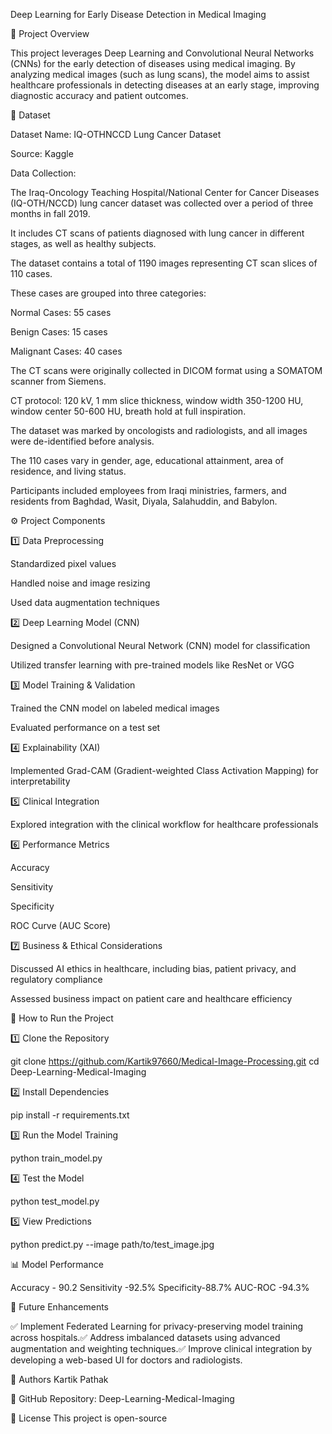 Deep Learning for Early Disease Detection in Medical Imaging

📌 Project Overview

This project leverages Deep Learning and Convolutional Neural Networks (CNNs) for the early detection of diseases using medical imaging. By analyzing medical images (such as lung scans), the model aims to assist healthcare professionals in detecting diseases at an early stage, improving diagnostic accuracy and patient outcomes.

📂 Dataset

Dataset Name: IQ-OTHNCCD Lung Cancer Dataset

Source: Kaggle

Data Collection:

The Iraq-Oncology Teaching Hospital/National Center for Cancer Diseases (IQ-OTH/NCCD) lung cancer dataset was collected over a period of three months in fall 2019.

It includes CT scans of patients diagnosed with lung cancer in different stages, as well as healthy subjects.

The dataset contains a total of 1190 images representing CT scan slices of 110 cases.

These cases are grouped into three categories:

Normal Cases: 55 cases

Benign Cases: 15 cases

Malignant Cases: 40 cases

The CT scans were originally collected in DICOM format using a SOMATOM scanner from Siemens.

CT protocol: 120 kV, 1 mm slice thickness, window width 350-1200 HU, window center 50-600 HU, breath hold at full inspiration.

The dataset was marked by oncologists and radiologists, and all images were de-identified before analysis.

The 110 cases vary in gender, age, educational attainment, area of residence, and living status.

Participants included employees from Iraqi ministries, farmers, and residents from Baghdad, Wasit, Diyala, Salahuddin, and Babylon.

⚙️ Project Components

1️⃣ Data Preprocessing

Standardized pixel values

Handled noise and image resizing

Used data augmentation techniques

2️⃣ Deep Learning Model (CNN)

Designed a Convolutional Neural Network (CNN) model for classification

Utilized transfer learning with pre-trained models like ResNet or VGG

3️⃣ Model Training & Validation

Trained the CNN model on labeled medical images

Evaluated performance on a test set

4️⃣ Explainability (XAI)

Implemented Grad-CAM (Gradient-weighted Class Activation Mapping) for interpretability

5️⃣ Clinical Integration

Explored integration with the clinical workflow for healthcare professionals

6️⃣ Performance Metrics

Accuracy

Sensitivity

Specificity

ROC Curve (AUC Score)

7️⃣ Business & Ethical Considerations

Discussed AI ethics in healthcare, including bias, patient privacy, and regulatory compliance

Assessed business impact on patient care and healthcare efficiency

🚀 How to Run the Project

1️⃣ Clone the Repository

git clone https://github.com/Kartik97660/Medical-Image-Processing.git
cd Deep-Learning-Medical-Imaging

2️⃣ Install Dependencies

pip install -r requirements.txt

3️⃣ Run the Model Training

python train_model.py

4️⃣ Test the Model

python test_model.py

5️⃣ View Predictions

python predict.py --image path/to/test_image.jpg

📊 Model Performance

Accuracy - 90.2
Sensitivity -92.5%
Specificity-88.7%
AUC-ROC -94.3%

📌 Future Enhancements

✅ Implement Federated Learning for privacy-preserving model training across hospitals.✅ Address imbalanced datasets using advanced augmentation and weighting techniques.✅ Improve clinical integration by developing a web-based UI for doctors and radiologists.

📝 Authors
Kartik Pathak

📌 GitHub Repository: Deep-Learning-Medical-Imaging

📜 License
This project is open-source 